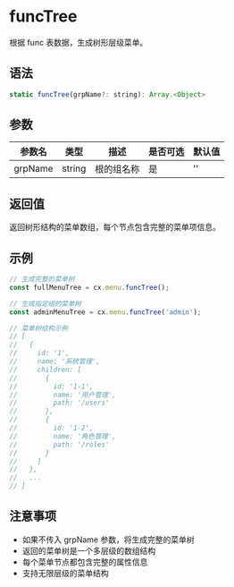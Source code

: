 # funcTree

根据 func 表数据，生成树形层级菜单。

## 语法

```javascript
static funcTree(grpName?: string): Array.<Object>
```

## 参数

| 参数名 | 类型 | 描述 | 是否可选 | 默认值 |
|--------|------|------|----------|---------|
| grpName | string | 根的组名称 | 是 | '' |

## 返回值

返回树形结构的菜单数组，每个节点包含完整的菜单项信息。

## 示例

```javascript
// 生成完整的菜单树
const fullMenuTree = cx.menu.funcTree();

// 生成指定组的菜单树
const adminMenuTree = cx.menu.funcTree('admin');

// 菜单树结构示例
// [
//   {
//     id: '1',
//     name: '系统管理',
//     children: [
//       {
//         id: '1-1',
//         name: '用户管理',
//         path: '/users'
//       },
//       {
//         id: '1-2',
//         name: '角色管理',
//         path: '/roles'
//       }
//     ]
//   },
//   ...
// ]
```

## 注意事项

- 如果不传入 grpName 参数，将生成完整的菜单树
- 返回的菜单树是一个多层级的数组结构
- 每个菜单节点都包含完整的属性信息
- 支持无限层级的菜单结构 
